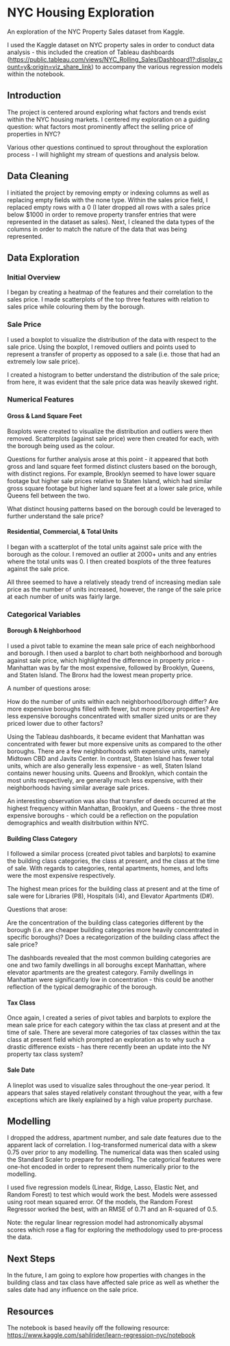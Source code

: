 # NYC Housing Exploration
An exploration of the NYC Property Sales dataset from Kaggle. 

I used the Kaggle dataset on NYC property sales in order to conduct data analysis - this included the creation of Tableau dashboards (https://public.tableau.com/views/NYC_Rolling_Sales/Dashboard1?:display_count=y&:origin=viz_share_link) to accompany the various regression models within the notebook. 


## Introduction

The project is centered around exploring what factors and trends exist within the NYC housing markets. I centered my exploration on a guiding question: what factors most prominently affect the selling price of properties in NYC?

Various other questions continued to sprout throughout the exploration process - I will highlight my stream of questions and analysis below.

## Data Cleaning

I initiated the project by removing empty or indexing columns as well as replacing empty fields with the none type. Within the sales price field, I replaced empty rows with a 0 (I later dropped all rows with a sales price below $1000 in order to remove property transfer entries that were represented in the dataset as sales). Next, I cleaned the data types of the columns in order to match the nature of the data that was being represented.

## Data Exploration
### Initial Overview

I began by creating a heatmap of the features and their correlation to the sales price. I made scatterplots of the top three features with relation to sales price while colouring them by the borough. 

### Sale Price

I used a boxplot to visualize the distribution of the data with respect to the sale price. Using the boxplot, I removed outliers and points used to represent a transfer of property as opposed to a sale (i.e. those that had an extremely low sale price). 

I created a histogram to better understand the distribution of the sale price; from here, it was evident that the sale price data was heavily skewed right.

### Numerical Features
#### Gross & Land Square Feet

Boxplots were created to visualize the distribution and outliers were then removed. Scatterplots (against sale price) were then created for each, with the borough being used as the colour. 

Questions for further analysis arose at this point - it appeared that both gross and land square feet formed distinct clusters based on the borough, with distinct regions. For example, Brooklyn seemed to have lower square footage but higher sale prices relative to Staten Island, which had similar gross square footage but higher land square feet at a lower sale price, while Queens fell between the two. 

What distinct housing patterns based on the borough could be leveraged to further understand the sale price?

#### Residential, Commercial, & Total Units

I began with a scatterplot of the total units against sale price with the borough as the colour. I removed an outlier at 2000+ units and any entries where the total units was 0. I then created boxplots of the three features against the sale price. 

All three seemed to have a relatively steady trend of increasing median sale price as the number of units increased, however, the range of the sale price at each number of units was fairly large. 

### Categorical Variables
#### Borough & Neighborhood

I used a pivot table to examine the mean sale price of each neighborhood and borough. I then used a barplot to chart both neighborhood and borough against sale price, which highlighted the difference in property price - Manhattan was by far the most expensive, followed by Brooklyn, Queens, and Staten Island. The Bronx had the lowest mean property price. 

A number of questions arose:

How do the number of units within each neighborhood/borough differ? Are more expensive boroughs filled with fewer, but more pricey properties? Are less expensive boroughs concentrated with smaller sized units or are they priced lower due to other factors?

Using the Tableau dashboards, it became evident that Manhattan was concentrated with fewer but more expensive units as compared to the other boroughs. There are a few neighborhoods with expensive units, namely Midtown CBD and Javits Center. In contrast, Staten Island has fewer total units, which are also generally less expensive - as well, Staten Island contains newer housing units. Queens and Brooklyn, which contain the most units respectively, are generally much less expensive, with their neighborhoods having similar average sale prices.

An interesting observation was also that transfer of deeds occurred at the highest frequency within Manhattan, Brooklyn, and Queens - the three most expensive boroughs - which could be a reflection on the population demographics and wealth disitrbution within NYC. 

#### Building Class Category

I followed a similar process (created pivot tables and barplots) to examine the building class categories, the class at present, and the class at the time of sale. With regards to categories, rental apartments, homes, and lofts were the most expensive respectively.

The highest mean prices for the building class at present and at the time of sale were for Libraries (P8), Hospitals (I4), and Elevator Apartments (D#).

Questions that arose:

Are the concentration of the building class categories different by the borough (i.e. are cheaper building categories more heavily concentrated in specific boroughs)? Does a recategorization of the building class affect the sale price?

The dashboards revealed that the most common building categories are one and two family dwellings in all boroughs except Manhattan, where elevator apartments are the greatest category. Family dwellings in Manhattan were significantly low in concentration - this could be another reflection of the typical demographic of the borough.   

#### Tax Class 

Once again, I created a series of pivot tables and barplots to explore the mean sale price for each category within the tax class at present and at the time of sale. There are several more categories of tax classes within the tax class at present field which prompted an exploration as to why such a drastic difference exists - has there recently been an update into the NY property tax class system?

#### Sale Date

A lineplot was used to visualize sales throughout the one-year period. It appears that sales stayed relatively constant throughout the year, with a few exceptions which are likely explained by a high value property purchase.

## Modelling

I dropped the address, apartment number, and sale date features due to the apparent lack of correlation.  I log-transformed numerical data with a skew 0.75 over prior to any modelling. The numerical data was then scaled using the Standard Scaler to prepare for modelling. The categorical features were one-hot encoded in order to represent them numerically prior to the modelling. 

I used five regression models (Linear, Ridge, Lasso, Elastic Net, and Random Forest) to test which would work the best. Models were assessed using root mean squared error. Of the models, the Random Forest Regressor worked the best, with an RMSE of 0.71 and an R-squared of 0.5. 

Note: the regular linear regression model had astronomically abysmal scores which rose a flag for exploring the methodology used to pre-process the data. 

## Next Steps

In the future, I am going to explore how properties with changes in the building class and tax class have affected sale price as well as whether the sales date had any influence on the sale price.

## Resources
The notebook is based heavily off the following resource: https://www.kaggle.com/sahilrider/learn-regression-nyc/notebook
